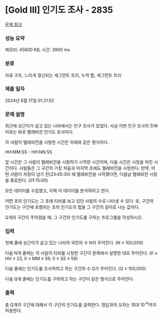 # [Gold III] 인기도 조사 - 2835 

[문제 링크](https://www.acmicpc.net/problem/2835) 

### 성능 요약

메모리: 45600 KB, 시간: 3900 ms

### 분류

자료 구조, 느리게 갱신되는 세그먼트 트리, 누적 합, 세그먼트 트리

### 제출 일자

2024년 8월 17일 01:21:52

### 문제 설명

<p>최근에 상근이가 살고 있는 나라에서는 인구 조사가 있었다. 사실 이번 인구 조사의 진짜 이유는 바로 텔레비전 인기도 조사이다.</p>

<p>각 사람이 텔레비전을 시청한 시간은 아래와 같은 형식이다.</p>

<p>HH:MM:SS - HH:NN:SS</p>

<p>앞 시간은 그 사람이 텔레비전을 시청하기 시작한 시간이며, 다음 시간은 시청을 마친 시간이다. 사람들은 그 구간의 가장 처음과 마지막 초에도 텔레비전을 시청한다. 만약, 어떤 사람이 자정이 넘기 전(23:45:30) 에 텔레비전을 시작했다면, 다음날 텔레비전 시청을 종료한다. (01:15:00)</p>

<p>모든 데이터를 수집했고, 이제 이 데이터를 분석하려고 한다.</p>

<p>어떤 초의 인기도는 그 초에 티비를 보고 있던 사람의 수로 나타낼 수 있다. 또, 구간의 인기도는 구간에 포함되는 초의 인기도의 합을 그 구간의 길이로 나눈 값이다.</p>

<p>Q개의 구간이 주어졌을 때, 그 구간의 인기도를 구하는 프로그램을 작성하시오.</p>

### 입력 

 <p>첫째 줄에 상근이가 살고 있는 나라의 국민의 수 N이 주어진다. (N ≤ 100,000)</p>

<p>다음 N개 줄에는 각 사람이 티비를 시청한 구간이 문제에서 설명한 대로 주어진다. (0 ≤ HH ≤ 23, 0 ≤ MM ≤ 59, 0 ≤ SS ≤ 59)</p>

<p>다음 줄에는 인기도를 조사하려고 하는 구간의 수 Q가 주어진다. (Q ≤ 100,000)</p>

<p>다음 Q개 줄에는 인기도를 구하려고 하는 구간이 같은 형식으로 주어진다.</p>

### 출력 

 <p>총 Q개의 구간에 대해서 각 구간의 인기도를 출력한다. 정답과의 오차는 최대 10<sup>-6</sup>까지 허용한다.</p>

